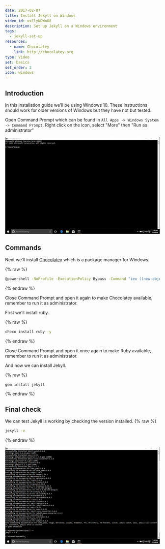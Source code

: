 ```yaml
---
date: 2017-02-07
title: Install Jekyll on Windows
video_id: uxElyNDWoO8
description: Set up Jekyll on a Windows environment
tags:
  - jekyll-set-up
resources:
  - name: Chocolatey
    link: http://chocolatey.org
type: Video
set: basics
set_order: 2
icon: windows
---
```

## Introduction

In this installation guide we'll be using Windows 10. These instructions should work for older versions of Windows but they have not but tested.

Open Command Prompt which can be found in `All Apps -> Windows System -> Command Prompt`. Right click on the icon, select "More" then "Run as administrator"

![Command Prompt](/images/tutorials/windows-install/command-prompt.png)

## Commands

Next we'll install [Chocolatey](https://chocolatey.org/) which is a package manager for Windows.

{% raw %}
~~~bash
@powershell -NoProfile -ExecutionPolicy Bypass -Command "iex ((new-object net.webclient).DownloadString('https://chocolatey.org/install.ps1'))" && SET PATH=%PATH%;%ALLUSERSPROFILE%\chocolatey\bin
~~~
{% endraw %}

Close Command Prompt and open it again to make Chocolatey available, remember to run it as administrator.

First we'll install ruby.

{% raw %}
~~~bash
choco install ruby -y
~~~
{% endraw %}

Close Command Prompt and open it once again to make Ruby available, remember to run it as administrator.

And now we can install Jekyll.

{% raw %}
~~~bash
gem install jekyll
~~~
{% endraw %}

## Final check

We can test Jekyll is working by checking the version installed.
{% raw %}
~~~bash
jekyll -v
~~~
{% endraw %}

![Version](/images/tutorials/windows-install/version.png)
